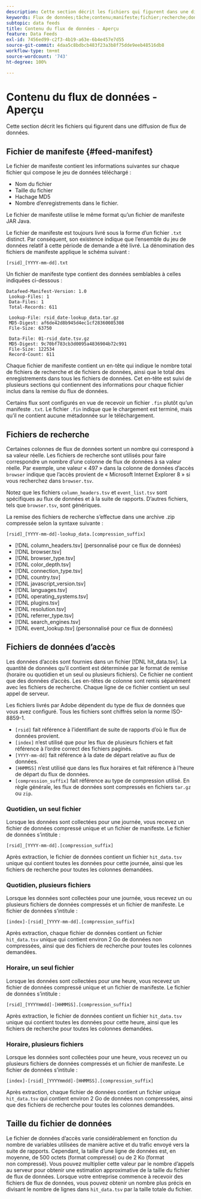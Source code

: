 ```yaml
---
description: Cette section décrit les fichiers qui figurent dans une diffusion de flux de données.
keywords: Flux de données;tâche;contenu;manifeste;fichier;recherche;données d’accès;diffusion du contenu
subtopic: data feeds
title: Contenu du flux de données - Aperçu
feature: Data Feeds
exl-id: 7456ed99-c2f3-4b19-a63e-6b4e457e7d55
source-git-commit: 4daa5c8bdbcb483f23a3b8f75dde9eeb48516db8
workflow-type: tm+mt
source-wordcount: '743'
ht-degree: 100%

---
```


# Contenu du flux de données - Aperçu

Cette section décrit les fichiers qui figurent dans une diffusion de flux de données.

## Fichier de manifeste {#feed-manifest}

Le fichier de manifeste contient les informations suivantes sur chaque fichier qui compose le jeu de données téléchargé :

* Nom du fichier
* Taille du fichier
* Hachage MD5
* Nombre d’enregistrements dans le fichier.

Le fichier de manifeste utilise le même format qu’un fichier de manifeste JAR Java.

Le fichier de manifeste est toujours livré sous la forme d’un fichier `.txt` distinct. Par conséquent, son existence indique que l’ensemble du jeu de données relatif à cette période de demande a été livré. La dénomination des fichiers de manifeste applique le schéma suivant :

```text
[rsid]_[YYYY-mm-dd].txt
```

Un fichier de manifeste type contient des données semblables à celles indiquées ci-dessous :

```text
Datafeed-Manifest-Version: 1.0
 Lookup-Files: 1
 Data-Files: 1
 Total-Records: 611

 Lookup-File: rsid_date-lookup_data.tar.gz
 MD5-Digest: af6de42d8b945d4ec1cf28360085308
 File-Size: 63750

 Data-File: 01-rsid_date.tsv.gz
 MD5-Digest: 9c70bf783cb3d0095a4836904b72c991
 File-Size: 122534
 Record-Count: 611
```

Chaque fichier de manifeste contient un en-tête qui indique le nombre total de fichiers de recherche et de fichiers de données, ainsi que le total des enregistrements dans tous les fichiers de données. Cet en-tête est suivi de plusieurs sections qui contiennent des informations pour chaque fichier inclus dans la remise du flux de données.

Certains flux sont configurés en vue de recevoir un fichier `.fin` plutôt qu’un manifeste `.txt`. Le fichier `.fin` indique que le chargement est terminé, mais qu’il ne contient aucune métadonnée sur le téléchargement.

## Fichiers de recherche

Certaines colonnes de flux de données sortent un nombre qui correspond à sa valeur réelle. Les fichiers de recherche sont utilisés pour faire correspondre un nombre d’une colonne de flux de données à sa valeur réelle. Par exemple, une valeur « 497 » dans la colonne de données d’accès `browser` indique que l’accès provient de « Microsoft Internet Explorer 8 » si vous recherchez dans `browser.tsv`.

Notez que les fichiers `column_headers.tsv` et `event_list.tsv` sont spécifiques au flux de données et à la suite de rapports. D’autres fichiers, tels que `browser.tsv`, sont génériques.

La remise des fichiers de recherche s’effectue dans une archive .zip compressée selon la syntaxe suivante :

```text
[rsid]_[YYYY-mm-dd]-lookup_data.[compression_suffix]
```

* [!DNL column_headers.tsv] (personnalisé pour ce flux de données)
* [!DNL browser.tsv]
* [!DNL browser_type.tsv]
* [!DNL color_depth.tsv]
* [!DNL connection_type.tsv]
* [!DNL country.tsv]
* [!DNL javascript_version.tsv]
* [!DNL languages.tsv]
* [!DNL operating_systems.tsv]
* [!DNL plugins.tsv]
* [!DNL resolution.tsv]
* [!DNL referrer_type.tsv]
* [!DNL search_engines.tsv]
* [!DNL event_lookup.tsv] (personnalisé pour ce flux de données)

## Fichiers de données d’accès

Les données d’accès sont fournies dans un fichier [!DNL hit_data.tsv]. La quantité de données qu’il contient est déterminée par le format de remise (horaire ou quotidien et un seul ou plusieurs fichiers). Ce fichier ne contient que des données d’accès. Les en-têtes de colonne sont remis séparément avec les fichiers de recherche. Chaque ligne de ce fichier contient un seul appel de serveur.

Les fichiers livrés par Adobe dépendent du type de flux de données que vous avez configuré. Tous les fichiers sont chiffrés selon la norme ISO-8859-1.

* `[rsid]` fait référence à l’identifiant de suite de rapports d’où le flux de données provient.
* `[index]` n’est utilisé que pour les flux de plusieurs fichiers et fait référence à l’ordre correct des fichiers paginés.
* `[YYYY-mm-dd]` fait référence à la date de départ relative au flux de données.
* `[HHMMSS]` n’est utilisé que dans les flux horaires et fait référence à l’heure de départ du flux de données.
* `[compression_suffix]` fait référence au type de compression utilisé. En règle générale, les flux de données sont compressés en fichiers `tar.gz` ou `zip`.

### Quotidien, un seul fichier

Lorsque les données sont collectées pour une journée, vous recevez un fichier de données compressé unique et un fichier de manifeste. Le fichier de données s’intitule :

`[rsid]_[YYYY-mm-dd].[compression_suffix]`

Après extraction, le fichier de données contient un fichier `hit_data.tsv` unique qui contient toutes les données pour cette journée, ainsi que les fichiers de recherche pour toutes les colonnes demandées.

### Quotidien, plusieurs fichiers

Lorsque les données sont collectées pour une journée, vous recevez un ou plusieurs fichiers de données compressés et un fichier de manifeste. Le fichier de données s’intitule :

`[index]-[rsid]_[YYYY-mm-dd].[compression_suffix]`

Après extraction, chaque fichier de données contient un fichier `hit_data.tsv` unique qui contient environ 2 Go de données non compressées, ainsi que des fichiers de recherche pour toutes les colonnes demandées.

### Horaire, un seul fichier

Lorsque les données sont collectées pour une heure, vous recevez un fichier de données compressé unique et un fichier de manifeste. Le fichier de données s’intitule :

`[rsid]_[YYYYmmdd]-[HHMMSS].[compression_suffix]`

Après extraction, le fichier de données contient un fichier `hit_data.tsv` unique qui contient toutes les données pour cette heure, ainsi que les fichiers de recherche pour toutes les colonnes demandées.

### Horaire, plusieurs fichiers

Lorsque les données sont collectées pour une heure, vous recevez un ou plusieurs fichiers de données compressés et un fichier de manifeste. Le fichier de données s’intitule :

`[index]-[rsid]_[YYYYmmdd]-[HHMMSS].[compression_suffix]`

Après extraction, chaque fichier de données contient un fichier unique `hit_data.tsv` qui contient environ 2 Go de données non compressées, ainsi que des fichiers de recherche pour toutes les colonnes demandées.

## Taille du fichier de données

Le fichier de données d’accès varie considérablement en fonction du nombre de variables utilisées de manière active et du trafic envoyé vers la suite de rapports. Cependant, la taille d’une ligne de données est, en moyenne, de 500 octets (format compressé) ou de 2 Ko (format non compressé). Vous pouvez multiplier cette valeur par le nombre d’appels au serveur pour obtenir une estimation approximative de la taille du fichier de flux de données. Lorsque votre entreprise commence à recevoir des fichiers de flux de données, vous pouvez obtenir un nombre plus précis en divisant le nombre de lignes dans `hit_data.tsv` par la taille totale du fichier.
